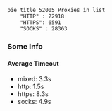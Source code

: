 
```mermaid
pie title 52005 Proxies in list
    "HTTP" : 22918
    "HTTPS": 6591
    "SOCKS" : 28363
```

### Some Info
#### Average Timeout

- mixed: 3.3s
- http: 1.5s
- https: 8.3s
- socks: 4.9s